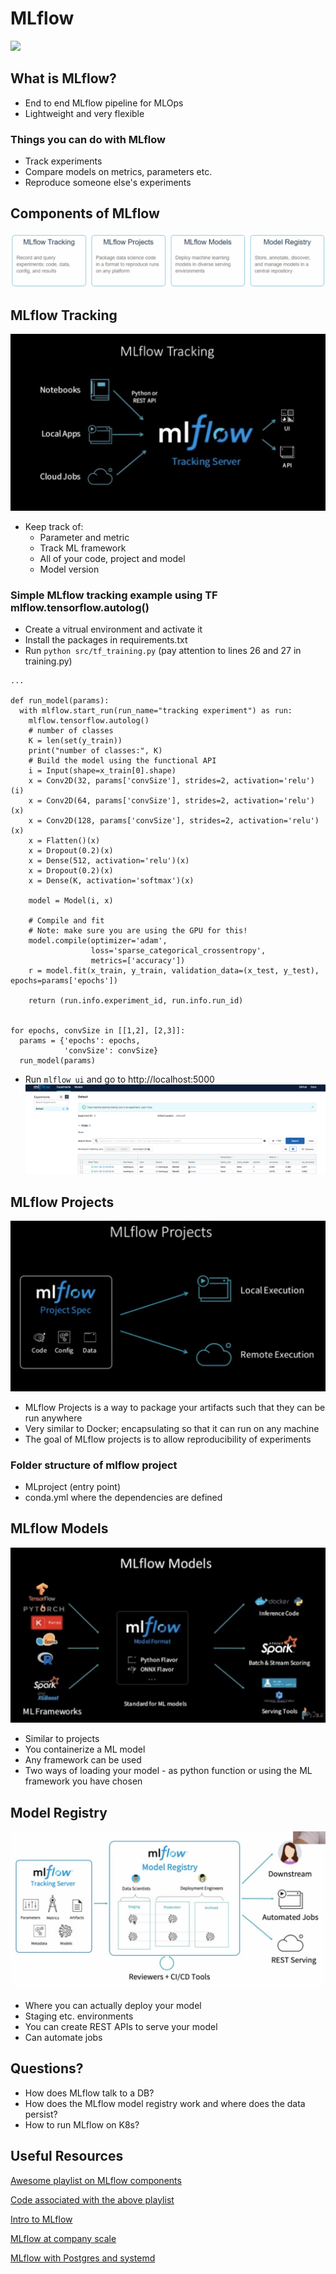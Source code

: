 # MLflow
<img src="https://www.mlflow.org/docs/latest/_static/MLflow-logo-final-black.png" width="200">

## What is MLflow?
- End to end MLflow pipeline for MLOps
- Lightweight and very flexible

### Things you can do with MLflow
- Track experiments
- Compare models on metrics, parameters etc.
- Reproduce someone else's experiments

## Components of MLflow
![](images/comps2.png)

## MLflow Tracking
![](images/tracking.png)
- Keep track of: 
    -   Parameter and metric
    -   Track ML framework
    -   All of your code, project and model
    -   Model version

### Simple MLflow tracking example using TF mlflow.tensorflow.autolog()
- Create a vitrual environment and activate it
- Install the packages in requirements.txt
- Run `python src/tf_training.py` (pay attention to lines 26 and 27 in training.py)
```
...

def run_model(params):
  with mlflow.start_run(run_name="tracking experiment") as run:
    mlflow.tensorflow.autolog()
    # number of classes
    K = len(set(y_train))
    print("number of classes:", K)
    # Build the model using the functional API
    i = Input(shape=x_train[0].shape)
    x = Conv2D(32, params['convSize'], strides=2, activation='relu')(i)
    x = Conv2D(64, params['convSize'], strides=2, activation='relu')(x)
    x = Conv2D(128, params['convSize'], strides=2, activation='relu')(x)
    x = Flatten()(x)
    x = Dropout(0.2)(x)
    x = Dense(512, activation='relu')(x)
    x = Dropout(0.2)(x)
    x = Dense(K, activation='softmax')(x)

    model = Model(i, x)

    # Compile and fit
    # Note: make sure you are using the GPU for this!
    model.compile(optimizer='adam',
                  loss='sparse_categorical_crossentropy',
                  metrics=['accuracy'])
    r = model.fit(x_train, y_train, validation_data=(x_test, y_test), epochs=params['epochs'])

    return (run.info.experiment_id, run.info.run_id)


for epochs, convSize in [[1,2], [2,3]]:
  params = {'epochs': epochs,
            'convSize': convSize}
  run_model(params)
```
- Run `mlflow ui` and go to http://localhost:5000
![](images/tfsimple.png)

## MLflow Projects
![](images/project.png)
- MLflow Projects is a way to package your artifacts such that they can be run anywhere
- Very similar to Docker; encapsulating so that it can run on any machine
- The goal of MLflow projects is to allow reproducibility of experiments

### Folder structure of mlflow project
- MLproject (entry point)
- conda.yml where the dependencies are defined

## MLflow Models
![](images/models.png)
- Similar to projects
- You containerize a ML model
- Any framework can be used
- Two ways of loading your model - as python function or using the ML framework you have chosen

## Model Registry
![](images/registry.png)
- Where you can actually deploy your model
- Staging etc. environments
- You can create REST APIs to serve your model
- Can automate jobs

## Questions?
- How does MLflow talk to a DB?
- How does the MLflow model registry work and where does the data persist?
- How to run MLflow on K8s?

## Useful Resources
[Awesome playlist on MLflow components](https://www.youtube.com/watch?v=7TPHJUW9xFo&list=PL6qNEZP_yH2mnbtwmvjuL6EmWhcPyaVlg&ab_channel=IsaacReisIsaacReis)

[Code associated with the above playlist](https://github.com/Isaac4real/MLflow_Experiment)

[Intro to MLflow](https://www.youtube.com/watch?v=6uZcWqsZ2L4&ab_channel=Databricks)

[MLflow at company scale](https://databricks.com/session_eu20/mlflow-at-company-scale)

[MLflow with Postgres and systemd](https://towardsdatascience.com/setup-mlflow-in-production-d72aecde7fef)
